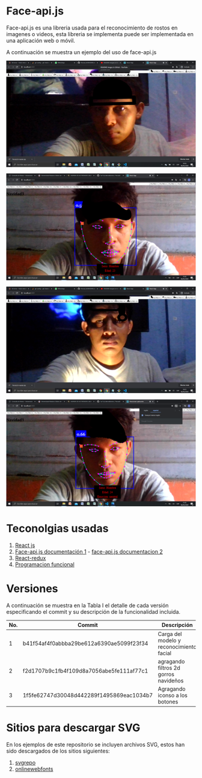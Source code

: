 # Face-api.js

Face-api.js es una libreria usada para el reconocimiento de rostos en imagenes o videos, esta libreria se implementa puede ser implementada en una aplicación web o móvil.

A continuación se muestra un ejemplo del uso de face-api.js

[![Face](/readme_image/Imagen1.png)](img/readme_image/Imagen1.png)

[![Face Api](/readme_image/Imagen2.png)](readme_image/Imagen2.png)

[![Face Api](/readme_image/Imagen3.png)](readme_image/Imagen3.png)

[![Face Api](/readme_image/Imagen4.png)](readme_image/Imagen4.png)





 

# Teconolgias usadas

1. [React js](https://es.reactjs.org/)
2. [Face-api.js documentación 1](https://justadudewhohacks.github.io/face-api.js) - [face-api.js documentacion 2](https://github.com/justadudewhohacks/face-api.js)
3. [React-redux](https://www.youtube.com/watch?v=HhtqSwUgP1U&t=1875s)
4. [Programacion funcional](https://medium.com/laboratoria-developers/introducci%C3%B3n-a-la-programaci%C3%B3n-funcional-en-javascript-parte-1-e0b1d0b2142e)


# Versiones

A continuación se muestra en la Tabla I el detalle de cada versión especificando el commit y su descripción de la funcionalidad incluida.

| No. | Commit | Descripción |
| ------ | ------ | ------ |
| 1 | b41f54af4f0abbba29be612a6390ae5099f23f34  | Carga del modelo y reconocimiento facial |
| 2 | f2d1707b9c1fb4f109d8a7056abe5fe111af77c1  | agragando filtros 2d gorros navideños |
| 3 | 1f5fe62747d30048d442289f1495869eac1034b7  | Agragando iconso a los botones  |

# Sitios para descargar SVG

En los ejemplos de este repositorio se incluyen archivos SVG, estos han sido descargados de los sitios siguientes:

1. [svgrepo](https://www.svgrepo.com/vectors/hat/)
2. [onlinewebfonts](https://www.onlinewebfonts.com/icon/search?q=sunglas)